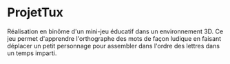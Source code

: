 # ProjetTux
Réalisation en binôme d'un mini-jeu éducatif dans un environnement 3D. Ce jeu permet d'apprendre l'orthographe des mots de façon ludique en faisant déplacer un petit personnage pour assembler dans l'ordre des lettres dans un temps imparti.
 
